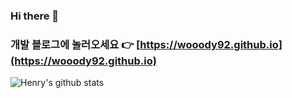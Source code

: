 ### Hi there 👋

### 개발 블로그에 놀러오세요 👉 [https://wooody92.github.io](https://wooody92.github.io)

<!--
**wooody92/wooody92** is a ✨ _special_ ✨ repository because its `README.md` (this file) appears on your GitHub profile.

Here are some ideas to get you started:

- 🔭 I’m currently working on ...
- 🌱 I’m currently learning ...
- 👯 I’m looking to collaborate on ...
- 🤔 I’m looking for help with ...
- 💬 Ask me about ...
- 📫 How to reach me: ...
- 😄 Pronouns: ...
- ⚡ Fun fact: ...
-->

![Henry's github stats](https://github-readme-stats.vercel.app/api?username=wooody92&show_icons=true)
